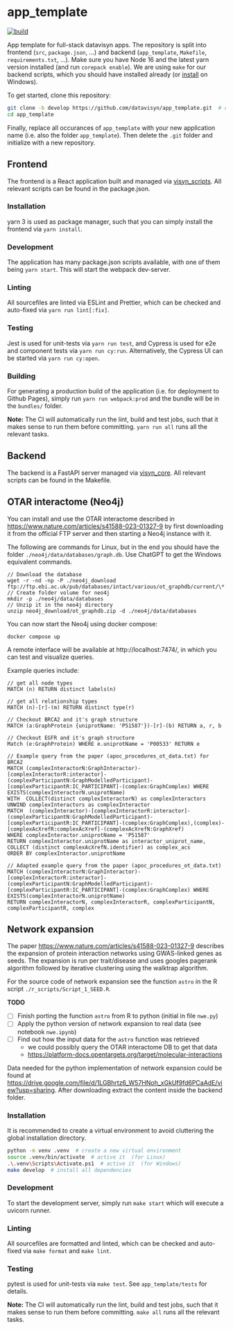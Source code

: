 # app_template
[![build](https://github.com/datavisyn/app_template/actions/workflows/build.yml/badge.svg)](https://github.com/datavisyn/app_template/actions/workflows/build.yml)

App template for full-stack datavisyn apps. The repository is split into frontend (`src`, `package.json`, ...) and backend (`app_template`, `Makefile`, `requirements.txt`, ...). Make sure you have Node 16 and the latest yarn version installed (and run `corepack enable`). We are using `make` for our backend scripts, which you should have installed already (or [install](https://gnuwin32.sourceforge.net/packages/make.htm) on Windows).

To get started, clone this repository:

```bash
git clone -b develop https://github.com/datavisyn/app_template.git  # or any other branch you want to develop in
cd app_template
```

Finally, replace all occurances of `app_template` with your new application name (i.e. also the folder `app_template`). Then delete the `.git` folder and initialize with a new repository.

## Frontend

The frontend is a React application built and managed via [visyn_scripts](https://github.com/datavisyn/visyn_scripts). All relevant scripts can be found in the package.json.

### Installation

yarn 3 is used as package manager, such that you can simply install the frontend via `yarn install`.

### Development

The application has many package.json scripts available, with one of them being `yarn start`. This will start the webpack dev-server.

### Linting

All sourcefiles are linted via ESLint and Prettier, which can be checked and auto-fixed via `yarn run lint[:fix]`.

### Testing

Jest is used for unit-tests via `yarn run test`, and Cypress is used for e2e and component tests via `yarn run cy:run`. Alternatively, the Cypress UI can be started via `yarn run cy:open`.

### Building

For generating a production build of the application (i.e. for deployment to Github Pages), simply run `yarn run webpack:prod` and the bundle will be in the `bundles/` folder.

**Note:** The CI will automatically run the lint, build and test jobs, such that it makes sense to run them before committing. `yarn run all` runs all the relevant tasks.

## Backend

The backend is a FastAPI server managed via [visyn_core](https://github.com/datavisyn/visyn_core). All relevant scripts can be found in the Makefile.

## OTAR interactome (Neo4j)

You can install and use the OTAR interactome described in https://www.nature.com/articles/s41588-023-01327-9 by first downloading it from the official FTP server and then starting a Neo4j instance with it. 

The following are commands for Linux, but in the end you should have the folder `./neo4j/data/databases/graph.db`. Use ChatGPT to get the Windows equivalent commands.

```
// Download the database
wget -r -nd -np -P ./neo4j_download ftp://ftp.ebi.ac.uk/pub/databases/intact/various/ot_graphdb/current/\*
// Create folder volume for neo4j
mkdir -p ./neo4j/data/databases
// Unzip it in the neo4j directory
unzip neo4j_download/ot_graphdb.zip -d ./neo4j/data/databases
```

You can now start the Neo4j using docker compose: 

```
docker compose up
```

A remote interface will be available at http://localhost:7474/, in which you can test and visualize queries.

Example queries include: 

```
// get all node types
MATCH (n) RETURN distinct labels(n) 

// get all relationship types
MATCH (n)-[r]-(m) RETURN distinct type(r)

// Checkout BRCA2 and it's graph structure
MATCH (a:GraphProtein {uniprotName: 'P51587'})-[r]-(b) RETURN a, r, b

// Checkout EGFR and it's graph structure
Match (e:GraphProtein) WHERE e.uniprotName = 'P00533' RETURN e 

// Example query from the paper (apoc_procedures_ot_data.txt) for BRCA2
MATCH (complexInteractorN:GraphInteractor)-[complexInteractorR:interactor]-(complexParticipantN:GraphModelledParticipant)-[complexParticipantR:IC_PARTICIPANT]-(complex:GraphComplex) WHERE EXISTS(complexInteractorN.uniprotName)
WITH  COLLECT(distinct complexInteractorN) as complexInteractors
UNWIND complexInteractors as complexInteractor
MATCH  (complexInteractor)-[complexInteractorR:interactor]-(complexParticipantN:GraphModelledParticipant)-[complexParticipantR:IC_PARTICIPANT]-(complex:GraphComplex),(complex)-[complexAcXrefR:complexAcXref]-(complexAcXrefN:GraphXref)
WHERE complexInteractor.uniprotName = 'P51587'
RETURN complexInteractor.uniprotName as interactor_uniprot_name, COLLECT (distinct complexAcXrefN.identifier) as complex_acs
ORDER BY complexInteractor.uniprotName

// Adapted example query from the paper (apoc_procedures_ot_data.txt)
MATCH (complexInteractorN:GraphInteractor)-[complexInteractorR:interactor]-(complexParticipantN:GraphModelledParticipant)-[complexParticipantR:IC_PARTICIPANT]-(complex:GraphComplex) WHERE EXISTS(complexInteractorN.uniprotName)
RETURN complexInteractorN, complexInteractorR, complexParticipantN, complexParticipantR, complex
```

## Network expansion
The paper https://www.nature.com/articles/s41588-023-01327-9 describes the expansion of protein interaction networks using GWAS-linked
genes as seeds. The expansion is run per trait/disease and uses googles pagerank algorithm followed by iterative clustering using the walktrap algorithm.

For the source code of network expansion see the function `astro` in the R script `./r_scripts/Script_1_SEED.R`.

**TODO**
- [ ] Finish porting the function `astro` from R to python (initial in file `nwe.py`)
- [ ] Apply the python version of network expansion to real data (see notebook `nwe.ipynb`)
- [ ] Find out how the input data for the `astro` function was retrieved
  - we could possibly query the OTAR interactome DB to get that data
  - https://platform-docs.opentargets.org/target/molecular-interactions

Data needed for the python implementation of network expansion could be found at https://drive.google.com/file/d/1LGBhrtz6_W57HNoh_xGkUf9fd6PCaAdE/view?usp=sharing. After downloading extract the content inside the backend folder.

### Installation

It is recommended to create a virtual environment to avoid cluttering the global installation directory.

```bash
python -m venv .venv  # create a new virtual environment
source .venv/bin/activate  # active it  (for Linux)
.\.venv\Scripts\Activate.ps1  # active it  (for Windows)
make develop  # install all dependencies
```

### Development

To start the development server, simply run `make start` which will execute a uvicorn runner.

### Linting

All sourcefiles are formatted and linted, which can be checked and auto-fixed via `make format` and `make lint`.

### Testing

pytest is used for unit-tests via `make test`. See `app_template/tests` for details.

**Note:** The CI will automatically run the lint, build and test jobs, such that it makes sense to run them before committing. `make all` runs all the relevant tasks.
